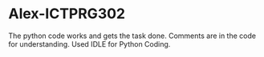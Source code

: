 # Alex-ICTPRG302

The python code works and gets the task done. Comments are in the code for understanding. Used IDLE for Python Coding.
